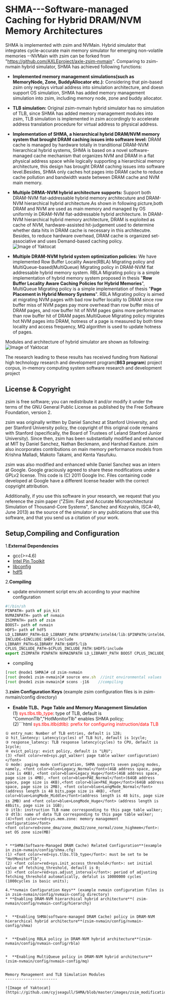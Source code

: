 # SHMA---Software-managed Caching for Hybrid DRAM/NVM Memory Architectures

SHMA is implemented with zsim and NVMain. Hybrid simulator that integrates cycle-accurate main memory simulator for emerging non-volatile memories --NVMain with zsim can be forked from "https://github.com/AXLEproject/axle-zsim-nvmain". 
Comparing to zsim-nvmain hybrid simulator, SHMA has achieved following functions:

 * **Implemented memory management simulations(such as MemoryNode, Zone, BuddyAllocator etc.)**:   Considering that pin-based zsim only replays virtual address into simulation architecture, and 
doesn support OS simulation, SHMA has added memory management simulation into zsim, including 
memory node, zone and buddy allocator.


 * **TLB simulation:** Original zsim-nvmain hybrid simulator has no simulation of TLB, since SHMA has added memory management modules into zsim, TLB simulation is implemented in zsim accordingly to accelerate address translation procedure for virtual address to physical address.

 
 * **Implementation of SHMA, a hierarchical hybrid DRAM/NVM memory system that brought DRAM caching issues into software level:** DRAM cache is managed by hardware totally in tranditional    DRAM-NVM hierarchical hybrid systems, SHMA is based on a novel software-managed cache mechanism that organizes NVM and DRAM in a flat physical address space while logically supporting a hierarchical memory architecture, this design has brought DRAM caching issues into software level.Besides, SHMA only caches hot pages into DRAM cache to reduce cache pollution and bandwidth waste between DRAM cache and NVM main memory.
 
 
 * **Multiple DRMA-NVM hybrid architecture supports:** Support both DRAM-NVM flat-addressable hybrid memory architecuture and DRAM-NVM hierarchical hybrid architecture.As shown in following picture,both DRAM and NVM are used as main memory and managed by OS uniformly in DRAM-NVM flat-addressable hybrid architecture. In DRAM-NVM hierarchical hybrid memory architecture, DRAM is exploited as cache of NVM, hardware-assisted hit-judgement used to determine whether data hits in DRAM cache is necessary in this architecutre. Besides, to reduce hardware overhead, DRAM cache is organized set-associative and uses Demand-based caching policy.
![Image of Yaktocat](https://github.com/cyjseagull/SHMA/blob/master/images/DRAM-NVM_architectures.png)
 
 
 *  **Multiple DRAM-NVM hybrid system optimization policies:** We have implemented Row Buffer Locality Aware(RBLA) Migrating policy and MultiQueue-based(MultiQueue) Migrating policy in DRAM-NVM flat addressable hybrid memory system. RBLA Migrating policy is a simple implementation of hybrid memory system proposed in thesis "**Row Buffer Locality Aware Caching Policies for Hybrid Memories**", MultiQueue Migrating policy is a simple implementation of thesis "**Page Placement in Hybrid Memory Systems**". RBLA Migrating policy is aimed at migrating NVM pages with bad row buffer locality to DRAM since row buffer miss of NVM pages pay more overhead than row buffer miss of DRAM pages, and row buffer hit of NVM pages gains more performance than row buffer hit of DRAM pages.MultiQueue Migrating policy migrates hot NVM pages into DRAM, hotness of a page is measured by both time locality and access frequency, MQ algorithm is used to update hotness of pages.


Modules and architecture of hybrid simulator are shown as following:
![Image of Yaktocat](https://github.com/cyjseagull/SHMA/blob/master/images/Hybrid_Simulator_Architecture.png)

The research leading to these results has received funding from National high technology research and development program(**863 program**) project corpus, in-memory computing system software research and development project


License & Copyright
----------
zsim is free software; you can redistribute it and/or modify it under the terms of the GNU General Public License as published by the Free Software Foundation, version 2.

zsim was originally written by Daniel Sanchez at Stanford University, and per Stanford University policy, the copyright of this original code remains with Stanford (specifically, the Board of Trustees of Leland Stanford Junior University). Since then, zsim has been substantially modified and enhanced at MIT by Daniel Sanchez, Nathan Beckmann, and Harshad Kasture. zsim also incorporates contributions on main memory performance models from Krishna Malladi, Makoto Takami, and Kenta Yasufuku.

zsim was also modified and enhanced while Daniel Sanchez was an intern at Google. Google graciously agreed to share these modifications under a GPLv2 license. This code is (C) 2011 Google Inc. Files containing code developed at Google have a different license header with the correct copyright attribution.

Additionally, if you use this software in your research, we request that you reference the zsim paper ("ZSim: Fast and Accurate Microarchitectural Simulation of Thousand-Core Systems", Sanchez and Kozyrakis, ISCA-40, June 2013) as the source of the simulator in any publications that use this software, and that you send us a citation of your work.


Setup,Compiling and Configuration
------------
1.**External Dependencies**
* gcc(>=4.6)
* [Intel Pin Toolkit](https://software.intel.com/en-us/articles/pintool-downloads)
* [libconfig](http://www.hyperrealm.com/libconfig/libconfig-1.5.tar.gz)
* [hdf5](https://www.hdfgroup.org/ftp/HDF5/releases/)


2.**Compiling**
* update environment script env.sh according to your machine configuration
```javascript
#!/bin/sh
PINPATH= path of pin_kit
NVMAINPATH= path of nvmain
ZSIMPATH= path of zsim
BOOST= path of nvmain
HDF5= path of hdf5
LD_LIBRARY_PATH=$LD_LIBRARY_PATH:$PINPATH/intel64/lib:$PINPATH/intel64/runtime:$PINPATH/intel64/lib:$PINPATH/intel64/lib-ext:$BOOST/lib:$HDF5/lib
INCLUDE=$INCLUDE:$HDF5/include
LIBRARY_PATH=$LIBRARY_PATH:$HDF5/lib
CPLUS_INCLUDE_PATH=$CPLUS_INCLUDE_PATH:$HDF5/include
export ZSIMPATH PINPATH NVMAINPATH LD_LIBRARY_PATH BOOST CPLUS_INCLUDE_PATH LIBRARY_PATH
```
* compiling
```javascript
[root @node1 SHMA]# cd zsim-nvmain
[root @node1 zsim-nvmain]# source env.sh  //init environmental values
[root @node1 zsim-nvmain]# scons -j16    //compiling
```

3.**zsim Configuration Keys** (example zsim configuration files is in zsim-nvmain/config directory)
* **Enable TLB、Page Table and Memory Management Simulation**  
(1) <font color=Red>sys.tlbs.tlb_type</font>: type of TLB, default is "CommonTlb","HotMonitorTlb" enables SHMA policy;  
(2)```html <font color=Red>sys.tlbs.itlb(dtlb): prefix for configuring instruction/data TLB</font>
```
① entry_num: Number of TLB entries, default is 128;  
② hit_lantency: Latency(cycles) of TLB hit, default is 1cycle;  
③ response_latency: TLB response latency(cycles) to CPU, default is 1cycle;  
④ evict_policy: evict policy, default is "LRU";  
(3) <font color=red>sys.pgt_walker( page table walker configuration)</font>  
① mode: paging mode configuration, SHMA supports seven paging modes, namely, <font color=blue>Legacy_Normal</font>(4GB address space, page size is 4KB), <font color=blue>Legacy_Huge</font>(4GB address space, page size is 4MB), <font color=blue>PAE_Normal</font>(64GB address space, page size is 4KB),<font color=blue>PAE_Huge</font>(64GB address space, page size is 2MB), <font color=blue>LongMode_Normal</font>(address length is 48 bits,page size is 4KB), <font color=blue>LongMode_Middle</font>(address length is 48 bits, page size is 2MB) and <font color=blue>LongMode_Huge</font>（address length is 48bits, page size is 1GB);  
② itlb: instruction TLB name corresponding to this page table walker;  
③ dtlb: name of data TLB corresponding to this page table walker; 
(4)<font color=red>sys.mem.zone: memory management configuration</font>  
<font color=red>zone_dma/zone_dma32/zone_normal/zone_highmem</font>: set OS zone size(MB)


* **SHMA(Software-Managed DRAM Cache) Related Configuration**(example in zsim-nvmain/config/shma.cfg)
(1) <font color=red>sys.tlbs.tlb_type</font>: must be set to be "HotMonitorTlb";  
(2) <font color=red>sys.init_access_threshold</font>: set initial value of fetching_threshold, default is 0;  
(3) <font color=red>sys.adjust_interval</font>: period of adjusting fetching_threshold automatically, defalut is 10000000 cycles (1000cycles is basic units);

4.**nvmain Configuration Keys** (example nvmain configuration files is in zsim-nvmain/config/nvmain-config directory)
* **Enabling DRAM-NVM hierarchical hybrid architecture**( zsim-nvmain/config/nvmain-config/hierarchy)


*  **Enabling SHMA(software-managed DRAM Cache) policy in DRAM-NVM hierarchical hybrid architecture**(zsim-nvmain/config/nvmain-config/shma)


*  **Enabling RBLA policy in DRAM-NVM hybrid architecture**(zsim-nvmain/config/nvmain-config/rbla)


*  **Enabling MultiQueue policy in DRAM-NVM hybrid architecture**(zsim-nvmain/config/nvmain-config/mq)


Memory Management and TLB Simulation Modules
-----------------------

![Image of Yaktocat](https://github.com/cyjseagull/SHMA/blob/master/images/zsim_modification.png)


